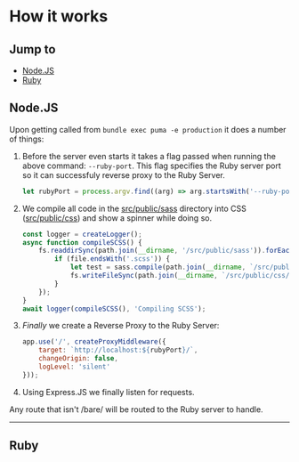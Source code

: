 # How it works

## Jump to
- [Node.JS](#node.js)
- [Ruby](#ruby)

## Node.JS 
Upon getting called from `bundle exec puma -e production` it does a number of things:

1. Before the server even starts it takes a flag passed when running the above command: `--ruby-port`.
This flag specifies the Ruby server port so it can successfuly reverse proxy to the Ruby Server.
    ```js
    let rubyPort = process.argv.find((arg) => arg.startsWith('--ruby-port').split('=')[1] || 9292;
    ```
2. We compile all code in the [src/public/sass](../src/public/sass/) directory into CSS ([src/public/css](../src/public/css/)) and show a spinner while doing so.
    ```js
    const logger = createLogger();
    async function compileSCSS() {
        fs.readdirSync(path.join(__dirname, '/src/public/sass')).forEach((file) => {
            if (file.endsWith('.scss')) {
                let test = sass.compile(path.join(__dirname, `/src/public/sass/${file}`));
                fs.writeFileSync(path.join(__dirname, `/src/public/css/${file.replace('.scss', '.css')}`, test.css);
            }
        });
    }
    await logger(compileSCSS(), 'Compiling SCSS');
    ```
3. *Finally* we create a Reverse Proxy to the Ruby Server:
    ```js
    app.use('/', createProxyMiddleware({
        target: `http://localhost:${rubyPort}/`,
        changeOrigin: false,
        logLevel: 'silent'
    }));
    ```
4. Using Express.JS we finally listen for requests.

Any route that isn't /bare/ will be routed to the Ruby server to handle.

---
## Ruby 
